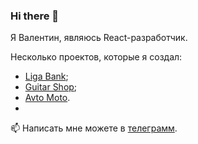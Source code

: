 ### Hi there 👋

Я Валентин, являюсь React-разработчик.

Несколько проектов, которые я создал:
- <a href="https://liga-bank-blush.vercel.app/">Liga Bank</a>;
- <a href="https://erdyakov-guitar-shop.vercel.app/">Guitar Shop</a>;
- <a href="https://erdyakov-avto-moto.vercel.app/">Avto Moto</a>.
- 
📫 Написать мне можете в <a href="https://t.me/valentin74q">телеграмм</a>.
<!--
**we1tkindzy/we1tkindzy** is a ✨ _special_ ✨ repository because its `README.md` (this file) appears on your GitHub profile.

Here are some ideas to get you started:

- 🔭 I’m currently working on ...
- 🌱 I’m currently learning ...
- 👯 I’m looking to collaborate on ...
- 🤔 I’m looking for help with ...
- 💬 Ask me about ...
- 📫 How to reach me: ...
- 😄 Pronouns: ...
- ⚡ Fun fact: ...
-->
